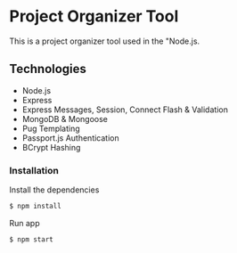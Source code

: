 # Project Organizer Tool

This is a project organizer tool used in the "Node.js.

## Technologies
* Node.js
* Express
* Express Messages, Session, Connect Flash & Validation
* MongoDB & Mongoose
* Pug Templating
* Passport.js Authentication
* BCrypt Hashing


### Installation

Install the dependencies

```sh
$ npm install
```
Run app

```sh
$ npm start
```
